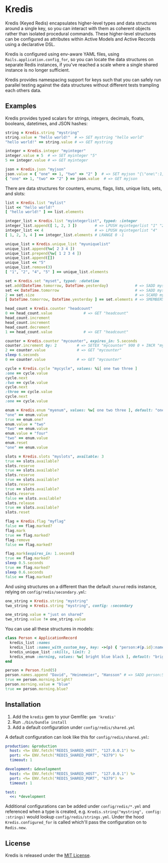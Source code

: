 # Kredis

Kredis (Keyed Redis) encapsulates higher-level types and data structures around a single key, so you can interact with them as coherent objects rather than isolated procedural commands. These higher-level structures can be configured as attributes within Active Models and Active Records using a declarative DSL.

Kredis is configured using env-aware YAML files, using `Rails.application.config_for`, so you can locate the data structures on separate Redis instances, if you've reached a scale where a single shared instance is no longer sufficient.

Kredis provides namespacing support for keys such that you can safely run parallel testing against the data structures without different tests trampling each others data.


## Examples

Kredis provides typed scalars for strings, integers, decimals, floats, booleans, datetimes, and JSON hashes:

```ruby
string = Kredis.string "mystring"
string.value = "hello world!"  # => SET mystring "hello world"
"hello world!" == string.value # => GET mystring

integer = Kredis.integer "myinteger"
integer.value = 5  # => SET myinteger "5"
5 == integer.value # => GET myinteger

json = Kredis.json "myjson"
json.value = { "one" => 1, "two" => "2" }  # => SET myjson "{\"one\":1,\"two\":\"2\"}"
{ "one" => 1, "two" => "2" } == json.value  # => GET myjson
```

There are data structures for counters, enums, flags, lists, unique lists, sets, and slots:

```ruby
list = Kredis.list "mylist"
list << "hello world!"
[ "hello world!" ] == list.elements

integer_list = Kredis.list "myintegerlist", typed: :integer
integer_list.append([ 1, 2, 3 ])        # => LPUSH myintegerlist "1" "2" "3"
integer_list << 4                       # => LPUSH myintegerlist "4"
[ 1, 2, 3, 4 ] == integer_list.elements # LRANGE 0 -1

unique_list = Kredis.unique_list "myuniquelist"
unique_list.append(%w[ 2 3 4 ])
unique_list.prepend(%w[ 1 2 3 4 ])
unique_list.append([])
unique_list << "5"
unique_list.remove(3)
[ "1", "2", "4", "5" ] == unique_list.elements

set = Kredis.set "myset", typed: :datetime
set.add(DateTime.tomorrow, DateTime.yesterday)            # => SADD myset "2021-02-03 00:00:00 +0100" "2021-02-01 00:00:00 +0100"
set << DateTime.tomorrow                                  # => SADD myset "2021-02-03 00:00:00 +0100"
2 == set.size                                             # => SCARD myset
[ DateTime.tomorrow, DateTime.yesterday ] == set.elements # => SMEMBERS myset

head_count = Kredis.counter "headcount"
0 == head_count.value              # => GET "headcount"
head_count.increment
head_count.increment
head_count.decrement
1 == head_count.value              # => GET "headcount"

counter = Kredis.counter "mycounter", expires_in: 5.seconds
counter.increment by: 2         # => SETEX "mycounter" 900 0 + INCR "mycounter" 2
2 == counter.value              # => GET "mycounter"
sleep 6.seconds
0 == counter.value              # => GET "mycounter"

cycle = Kredis.cycle "mycycle", values: %i[ one two three ]
:one == cycle.value
cycle.next
:two == cycle.value
cycle.next
:three == cycle.value
cycle.next
:one == cycle.value

enum = Kredis.enum "myenum", values: %w[ one two three ], default: "one"
"one" == enum.value
true == enum.one?
enum.value = "two"
"two" == enum.value
enum.value = "four"
"two" == enum.value
enum.reset
"one" == enum.value

slots = Kredis.slots "myslots", available: 3
true == slots.available?
slots.reserve
true == slots.available?
slots.reserve
true == slots.available?
slots.reserve
true == slots.available?
slots.reserve
false == slots.available?
slots.release
true == slots.available?
slots.reset

flag = Kredis.flag "myflag"
false == flag.marked?
flag.mark
true == flag.marked?
flag.remove
false == flag.marked?

flag.mark(expires_in: 1.second)
true == flag.marked?
sleep 0.5.seconds
true == flag.marked?
sleep 0.6.seconds
false == flag.marked?
```

And using structures on a different than the default `shared` redis instance, relying on `config/redis/secondary.yml`:

```ruby
one_string = Kredis.string "mystring"
two_string = Kredis.string "mystring", config: :secondary

one_string.value = "just on shared"
two_string.value != one_string.value
```

You can use all these structures in models:

```ruby
class Person < ApplicationRecord
  kredis_list :names
  kredis_list :names_with_custom_key, key: ->(p) { "person:#{p.id}:names_customized" }
  kredis_unique_list :skills, limit: 2
  kredis_enum :morning, values: %w[ bright blue black ], default: "bright"
end

person = Person.find(5)
person.names.append "David", "Heinemeier", "Hansson" # => SADD person:5:names "David" "Heinemeier" "Hansson"
true == person.morning.bright?
person.morning.value = "blue"
true == person.morning.blue?
```


## Installation

1. Add the `kredis` gem to your Gemfile: `gem 'kredis'`
2. Run `./bin/bundle install`
3. Add a default configuration under `config/redis/shared.yml`

A default configuration can look like this for `config/redis/shared.yml`:

```yaml
production: &production
  host: <%= ENV.fetch("REDIS_SHARED_HOST", "127.0.0.1") %>
  port: <%= ENV.fetch("REDIS_SHARED_PORT", "6379") %>
  timeout: 1

development: &development
  host: <%= ENV.fetch("REDIS_SHARED_HOST", "127.0.0.1") %>
  port: <%= ENV.fetch("REDIS_SHARED_PORT", "6379") %>
  timeout: 1

test:
  <<: *development
```

Additional configurations can be added under `config/redis/*.yml` and referenced when a type is created, e.g. `Kredis.string("mystring", config: :strings)` would lookup `config/redis/strings.yml`. Under the hood `Kredis.configured_for` is called which'll pass the configuration on to `Redis.new`.


## License

Kredis is released under the [MIT License](https://opensource.org/licenses/MIT).
